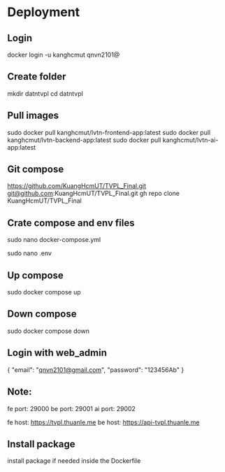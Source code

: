 # Deployment
## Login
  docker login -u kanghcmut
  qnvn2101@

## Create folder
  mkdir datntvpl
  cd datntvpl

## Pull images
  sudo docker pull kanghcmut/lvtn-frontend-app:latest
  sudo docker pull kanghcmut/lvtn-backend-app:latest
  sudo docker pull kanghcmut/lvtn-ai-app:latest

## Git compose
  <!-- One of below -->
  https://github.com/KuangHcmUT/TVPL_Final.git
  git@github.com:KuangHcmUT/TVPL_Final.git
  gh repo clone KuangHcmUT/TVPL_Final

## Crate compose and env files
  sudo nano docker-compose.yml 
   <!-- Add content and save -->
  sudo nano .env
   <!-- Add content and save -->

## Up compose
  sudo docker compose up

## Down compose
  sudo docker compose down

## Login with web_admin
  {
    "email": "qnvn2101@gmail.com",
    "password": "123456Ab"
  }

## Note:
  fe port: 29000
  be port: 29001
  ai port: 29002
  <!-- Expect host -->
  fe host: https://tvpl.thuanle.me 
  be host: https://api-tvpl.thuanle.me
## Install package
  install package if needed inside the Dockerfile